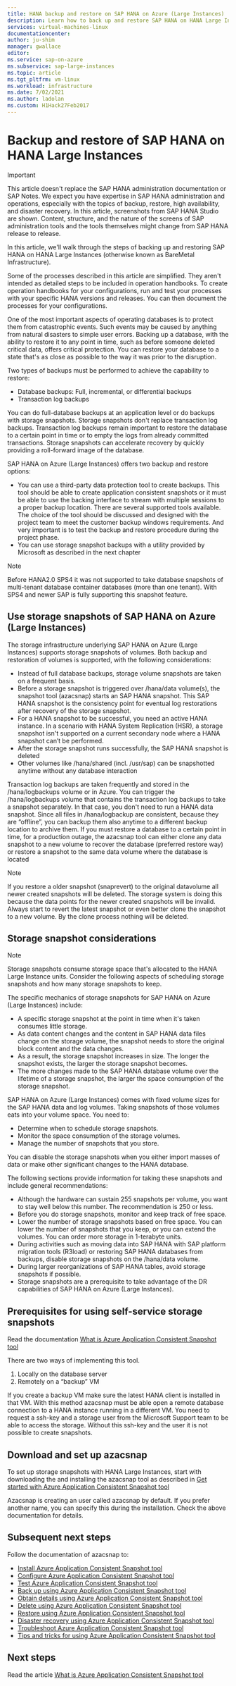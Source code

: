 ```yaml
---
title: HANA backup and restore on SAP HANA on Azure (Large Instances) | Microsoft Docs
description: Learn how to back up and restore SAP HANA on HANA Large Instances.
services: virtual-machines-linux
documentationcenter:
author: ju-shim
manager: gwallace
editor:
ms.service: sap-on-azure
ms.subservice: sap-large-instances
ms.topic: article
ms.tgt_pltfrm: vm-linux
ms.workload: infrastructure
ms.date: 7/02/2021
ms.author: ladolan
ms.custom: H1Hack27Feb2017
---
```

# Backup and restore of SAP HANA on HANA Large Instances

>[!IMPORTANT]
>This article doesn't replace the SAP HANA administration documentation or SAP Notes. We expect you have expertise in SAP HANA administration and operations, especially with the topics of backup, restore, high availability, and disaster recovery. In this article, screenshots from SAP HANA Studio are shown. Content, structure, and the nature of the screens of SAP administration tools and the tools themselves might change from SAP HANA release to release.

In this article, we'll walk through the steps of backing up and restoring SAP HANA on HANA Large Instances (otherwise known as BareMetal Infrastructure). 

Some of the processes described in this article are simplified. They aren't intended as detailed steps to be included in operation handbooks. To create operation handbooks for your configurations, run and test your processes with your specific HANA versions and releases. You can then document the processes for your configurations.

One of the most important aspects of operating databases is to protect them from catastrophic events. Such events may be caused by anything from natural disasters to simple user errors. Backing up a database, with the ability to restore it to any point in time, such as before someone deleted critical data, offers critical protection. You can restore your database to a state that's as close as possible to the way it was prior to the disruption.

Two types of backups must be performed to achieve the capability to restore:

- Database backups: Full, incremental, or differential backups
- Transaction log backups

You can do full-database backups at an application level or do backups with storage snapshots. Storage snapshots don't replace transaction log backups. Transaction log backups remain important to restore the database to a certain point in time or to empty the logs from already committed transactions. Storage snapshots can accelerate recovery by quickly providing a roll-forward image of the database. 

SAP HANA on Azure (Large Instances) offers two backup and restore options:

- You can use a third-party data protection tool to create backups. This tool should be able to create application consistent snapshots or it must be able to use the backing interface to stream with multiple sessions to a proper backup location. There are several supported tools available. The choice of the tool should be discussed and designed with the project team to meet the customer backup windows requirements. And very important is to test the backup and restore procedure during the project phase.
- You can use storage snapshot backups with a utility provided by Microsoft as described in the next chapter

>[!NOTE]
>Before HANA2.0 SPS4 it was not supported to take database snapshots of multi-tenant database container databases (more than one tenant).
With SPS4 and newer SAP is fully supporting this snapshot feature.



## Use storage snapshots of SAP HANA on Azure (Large Instances)

The storage infrastructure underlying SAP HANA on Azure (Large Instances) supports storage snapshots of volumes. Both backup and restoration of volumes is supported, with the following considerations:

- Instead of full database backups, storage volume snapshots are taken on a frequent basis.
- Before a storage snapshot is triggered over /hana/data volume(s), the snapshot tool (azacsnap) starts an SAP HANA snapshot. This SAP HANA snapshot is the consistency point for eventual log restorations after recovery of the storage snapshot. 
- For a HANA snapshot to be successful, you need an active HANA instance. In a scenario with HANA System Replication (HSR), a storage snapshot isn't supported on a current secondary node where a HANA snapshot can’t be performed.
- After the storage snapshot runs successfully, the SAP HANA snapshot is deleted
- Other volumes like /hana/shared (incl. /usr/sap) can be snapshotted anytime without any database interaction

Transaction log backups are taken frequently and stored in the /hana/logbackups volume or in Azure. You can trigger the /hana/logbackups volume that contains the transaction log backups to take a snapshot separately. In that case, you don't need to run a HANA data snapshot. Since all files in /hana/logbackup are consistent, because they are “offline”, you can backup them also anytime to a different backup location to archive them.
If you must restore a database to a certain point in time, for a production outage, the azacsnap tool can either clone any data snapshot to a new volume to recover the database (preferred restore way) or restore a snapshot to the same data volume where the database is located

>[!NOTE]
> If you restore a older snapshot (snaprevert) to the original datavolume all newer created snapshots will be deleted. The storage system is doing this because the data points for the newer created snapshots will be invalid. Always start to revert the latest snapshot or even better clone the snapshot to a new volume. By the clone process nothing will be deleted.


## Storage snapshot considerations

>[!NOTE]
>Storage snapshots consume storage space that's allocated to the HANA Large Instance units. Consider the following aspects of scheduling storage snapshots and how many storage snapshots to keep. 

The specific mechanics of storage snapshots for SAP HANA on Azure (Large Instances) include:

- A specific storage snapshot at the point in time when it's taken consumes little storage.
- As data content changes and the content in SAP HANA data files change on the storage volume, the snapshot needs to store the original block content and the data changes.
- As a result, the storage snapshot increases in size. The longer the snapshot exists, the larger the storage snapshot becomes.
- The more changes made to the SAP HANA database volume over the lifetime of a storage snapshot, the larger the space consumption of the storage snapshot.

SAP HANA on Azure (Large Instances) comes with fixed volume sizes for the SAP HANA data and log volumes. Taking snapshots of those volumes eats into your volume space. You need to:

- Determine when to schedule storage snapshots.
- Monitor the space consumption of the storage volumes. 
- Manage the number of snapshots that you store. 

You can disable the storage snapshots when you either import masses of data or make other significant changes to the HANA database. 


The following sections provide information for taking these snapshots and include general recommendations:

- Although the hardware can sustain 255 snapshots per volume, you want to stay well below this number. The recommendation is 250 or less.
- Before you do storage snapshots, monitor and keep track of free space.
- Lower the number of storage snapshots based on free space. You can lower the number of snapshots that you keep, or you can extend the volumes. You can order more storage in 1-terabyte units.
- During activities such as moving data into SAP HANA with SAP platform migration tools (R3load) or restoring SAP HANA databases from backups, disable storage snapshots on the /hana/data volume. 
- During larger reorganizations of SAP HANA tables, avoid storage snapshots if possible.
- Storage snapshots are a prerequisite to take advantage of the DR capabilities of SAP HANA on Azure (Large Instances).

## Prerequisites for using self-service storage snapshots

Read the documentation [What is Azure Application Consistent Snapshot tool](../../azure-netapp-files/azacsnap-introduction.md)

There are two ways of implementing this tool. 
1)	Locally on the database server
2)	Remotely on a “backup” VM

If you create a backup VM make sure the latest HANA client is installed in that VM. With this method azacsnap must be able open a remote database connection to a HANA instance running in a different VM.
You need to request a ssh-key and a storage user from the Microsoft Support team to be able to access the storage. Without this ssh-key and the user it is not possible to create snapshots.

## Download and set up azacsnap

To set up storage snapshots with HANA Large Instances, start with downloading the and installing the azacsnap tool as described in [Get started with Azure Application Consistent Snapshot tool](../../azure-netapp-files/azacsnap-get-started.md)

Azacsnap is creating an user called azacsnap by default. If you prefer another name, you can specify this during the installation. Check the above documentation for details.

## Subsequent next steps
Follow the documentation of azacsnap to:

- [Install Azure Application Consistent Snapshot tool](../../azure-netapp-files/azacsnap-installation.md)
- [Configure Azure Application Consistent Snapshot tool](../../azure-netapp-files/azacsnap-cmd-ref-configure.md)
- [Test Azure Application Consistent Snapshot tool](../../azure-netapp-files/azacsnap-cmd-ref-test.md)
- [Back up using Azure Application Consistent Snapshot tool](../../azure-netapp-files/azacsnap-cmd-ref-backup.md)
- [Obtain details using Azure Application Consistent Snapshot tool](../../azure-netapp-files/azacsnap-cmd-ref-details.md)
- [Delete using Azure Application Consistent Snapshot tool](../../azure-netapp-files/azacsnap-cmd-ref-delete.md)
- [Restore using Azure Application Consistent Snapshot tool](../../azure-netapp-files/azacsnap-cmd-ref-restore.md)
- [Disaster recovery using Azure Application Consistent Snapshot tool](../../azure-netapp-files/azacsnap-disaster-recovery.md)
- [Troubleshoot Azure Application Consistent Snapshot tool](../../azure-netapp-files/azacsnap-troubleshoot.md)
- [Tips and tricks for using Azure Application Consistent Snapshot tool](../../azure-netapp-files/azacsnap-tips.md)


## Next steps

Read the article [What is Azure Application Consistent Snapshot tool](../../azure-netapp-files/azacsnap-introduction.md)

  
